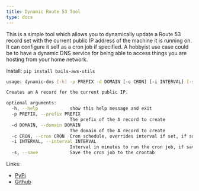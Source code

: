```yaml
---
title: Dynamic Route 53 Tool
type: docs
---
```


This is a simple tool which allows you to dynamically update a Route 53 record set with the current public IP address of the machine it is running on. It can configure it self as a cron job if specified. A hobbyist use case could be to have a dynamic DNS service for being able to access things you are hosting from your home network.

Install: `pip install bails-aws-utils`

```bash
usage: dynamic-dns [-h] -p PREFIX -d DOMAIN [-c CRON] [-i INTERVAL] [-s]

Creates an A record for the current public IP.

optional arguments:
  -h, --help            show this help message and exit
  -p PREFIX, --prefix PREFIX
                        The prefix of the A record to create
  -d DOMAIN, --domain DOMAIN
                        The domain of the A record to create
  -c CRON, --cron CRON  Cron schedule, overrides interval if set, if save is not passed this will be ignored
  -i INTERVAL, --interval INTERVAL
                        Interval in minutes to run the cron job, if save is not passed this will be ignored
  -s, --save            Save the cron job to the crontab
```

Links:
* [PyPi](https://pypi.org/project/bails-aws-utils/)
* [Github](https://github.com/beverts312/bails-aws-utils)
